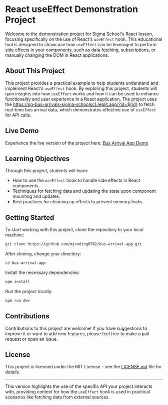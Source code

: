 # React useEffect Demonstration Project

Welcome to the demonstration project for Sigma School's React lesson, focusing specifically on the use of React's `useEffect` hook. This educational tool is designed to showcase how `useEffect` can be leveraged to perform side effects in your components, such as data fetching, subscriptions, or manually changing the DOM in React applications.

## About This Project

This project provides a practical example to help students understand and implement React's `useEffect` hook. By exploring this project, students will gain insights into how `useEffect` works and how it can be used to enhance functionality and user experience in a React application. The project uses the https://sg-bus-arrivals-sigma-schoolsc1.replit.app/?id=${id} to fetch real-time bus arrival data, which demonstrates effective use of `useEffect` for API calls.

## Live Demo

Experience the live version of the project here: [Bus Arrival App Demo](https://bus-arrival-app-2.vercel.app/)

## Learning Objectives

Through this project, students will learn:
- How to use the `useEffect` hook to handle side effects in React components.
- Techniques for fetching data and updating the state upon component mounting and updates.
- Best practices for cleaning up effects to prevent memory leaks.

## Getting Started

To start working with this project, clone the repository to your local machine:
```bash
git clone https://github.com/mjcoding0702/bus-arrival-app.git
```

After cloning, change your directory:
```bash
cd bus-arrival-app
```

Install the necessary dependencies:
```bash
npm install
```

Run the project locally:
```bash
npm run dev
```

## Contributions

Contributions to this project are welcome! If you have suggestions to improve it or want to add new features, please feel free to make a pull request or open an issue.

## License

This project is licensed under the MIT License - see the [LICENSE.md](LICENSE) file for details.

---

This version highlights the use of the specific API your project interacts with, providing context for how the `useEffect` hook is used in practical scenarios like fetching data from external sources.
